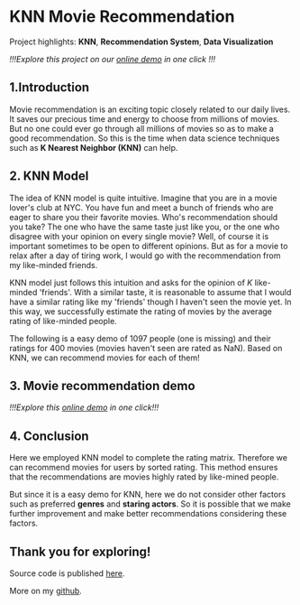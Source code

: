 # KNN Movie Recommendation

Project highlights: **KNN**, **Recommendation System**, **Data Visualization**

_!!!Explore this project on our [online demo](http://nuolei-movie.streamlit.app) in one click !!!_

## 1.Introduction

Movie recommendation is an exciting topic closely related to our daily lives.
It saves our precious time and energy to choose from millions of movies.
But no one could ever go through all millions of movies so as to make a good recommendation.
So this is the time when data science techniques such as **K Nearest Neighbor (KNN)** can help.

## 2. KNN Model 
The idea of KNN model is quite intuitive. 
Imagine that you are in a movie lover's club at NYC.
You have fun and meet a bunch of friends who are eager to share you their favorite movies.
Who's recommendation should you take? 
The one who have the same taste just like you, or the one who disagree with your opinion on every single movie?
Well, of course it is important sometimes to be open to different opinions. 
But as for a movie to relax after a day of tiring work, I would go with the recommendation from my like-minded friends.

KNN model just follows this intuition and asks for the opinion of $K$ like-minded 'friends'.
With a similar taste, it is reasonable to assume that I would have a similar rating like my 'friends' though I haven't seen the movie yet.
In this way, we successfully estimate the rating of movies by the average rating of like-minded people. 

The following is a easy demo of 1097 people (one is missing) and their ratings for 400 movies (movies haven't seen are rated as NaN).
Based on KNN, we can recommend movies for each of them!

## 3. Movie recommendation demo

_!!!Explore this [online demo](http://nuolei-movie.streamlit.app) in one click!!!_

## 4. Conclusion

Here we employed KNN model to complete the rating matrix.
Therefore we can recommend movies for users by sorted rating.
This method ensures that the recommendations are movies highly rated by like-mined people.

But since it is a easy demo for KNN, here we do not consider other factors such as preferred **genres** and **staring actors**.
So it is possible that we make further improvement and make better recommendations considering these factors.

## Thank you for exploring!
Source code is published [here](https://github.com/NuoLeiNYU/movie-recommendation-system).

More on my [github](https://github.com/NuoLeiNYU).